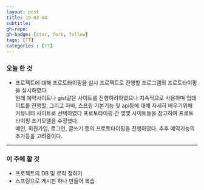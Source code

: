 ```yaml
---
layout: post
title: 19-03-04
subtitle: 
gh-repo: 
gh-badge: [star, fork, follow]
tags: [TT]
categories : [TT]
---
```


### 오늘 한 것 

 - 프로젝트에 대해 프로토타이핑을 실시
    프로젝트로 진행할 프로그램의 프로토타이핑을 실시하였다.  
    원래 예약사이트나 gist같은 사이트를 진행하려하였으나 지속적으로 사용하며 업데이트를 진행할, 그리고 자바, 스프링 기본기능 및 api등에   대해 자세히 배우기위해 커뮤니티 사이트로 선택하였다
    프로토타이핑 간 몇몇 사이트들을 참고하여 프로토타이핑 초기모델을 수정했다.  
    메인, 회원가입, 로그인, 글쓰기 등의 프로토타이핑을 진행하였다.
    추후 예약기능의 추가등을 고려중이다.
---
### 이 주에 할 것
 - 프로젝트의 DB 및 로직 정하기
 - 스프링으로 게시판 하나 만들어 복습